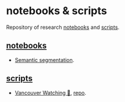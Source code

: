 # notebooks & scripts

Repository of research [notebooks](#notebooks) and [scripts](#scripts).

## [notebooks](./notebooks/)

- [Semantic segmentation](./semseg).

## [scripts](./scripts/)

- [Vancouver Watching 🌈](./scripts/vanwatch/), [repo](https://github.com/kamangir/Vancouver-Watching).
